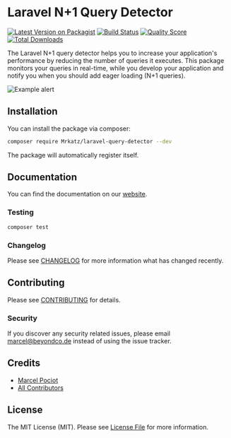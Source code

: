 # Laravel N+1 Query Detector

[![Latest Version on Packagist](https://img.shields.io/packagist/v/Mrkatz/laravel-query-detector.svg?style=flat-square)](https://packagist.org/packages/Mrkatz/laravel-query-detector)
[![Build Status](https://img.shields.io/travis/Mrkatz/laravel-query-detector/master.svg?style=flat-square)](https://travis-ci.org/Mrkatz/laravel-query-detector)
[![Quality Score](https://img.shields.io/scrutinizer/g/Mrkatz/laravel-query-detector.svg?style=flat-square)](https://scrutinizer-ci.com/g/Mrkatz/laravel-query-detector)
[![Total Downloads](https://img.shields.io/packagist/dt/Mrkatz/laravel-query-detector.svg?style=flat-square)](https://packagist.org/packages/Mrkatz/laravel-query-detector)

The Laravel N+1 query detector helps you to increase your application's performance by reducing the number of queries it executes. This package monitors your queries in real-time, while you develop your application and notify you when you should add eager loading (N+1 queries).

![Example alert](https://beyondco.de/github/n+1/alert.png)


## Installation

You can install the package via composer:

```bash
composer require Mrkatz/laravel-query-detector --dev
```

The package will automatically register itself.

## Documentation

You can find the documentation on our [website](http://beyondco.de/docs/laravel-query-detector).


### Testing

``` bash
composer test
```

### Changelog

Please see [CHANGELOG](CHANGELOG.md) for more information what has changed recently.

## Contributing

Please see [CONTRIBUTING](CONTRIBUTING.md) for details.

### Security

If you discover any security related issues, please email marcel@beyondco.de instead of using the issue tracker.

## Credits

- [Marcel Pociot](https://github.com/mpociot)
- [All Contributors](../../contributors)

## License

The MIT License (MIT). Please see [License File](LICENSE.md) for more information.
